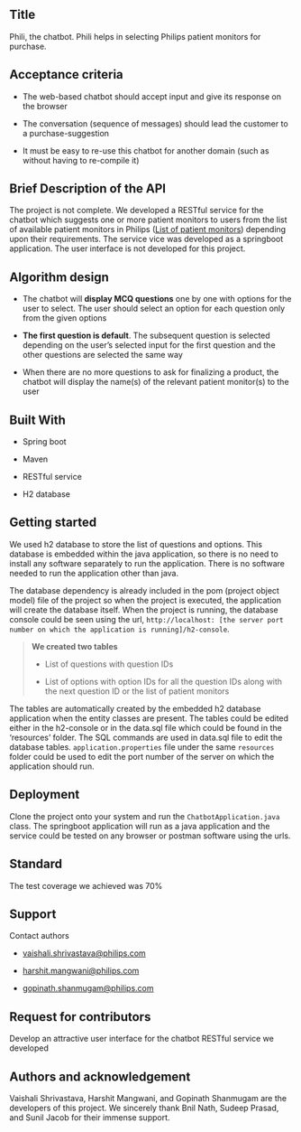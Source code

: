 ## Title

Phili, the chatbot. Phili helps in selecting Philips patient monitors for purchase.


## Acceptance criteria

-   The web-based chatbot should accept input and give its response on the browser
    
-   The conversation (sequence of messages) should lead the customer to a purchase-suggestion
    
-   It must be easy to re-use this chatbot for another domain (such as without having to re-compile it)

## Brief Description of the API

The project is not complete. We developed a RESTful service for the chatbot which suggests one or more patient monitors to users from the list of available patient monitors in Philips ([List of patient monitors](https://www.philips.co.in/healthcare/solutions/patient-monitoring/patient-monitoring)) depending upon their requirements. The service vice was developed as a springboot application. The user interface is not developed for this project.

## Algorithm design

-   The chatbot will **display MCQ questions** one by one with options for the user to select. The user should select an option for each question only from the given options
    
-   **The first question is default**. The subsequent question is selected depending on the user’s selected input for the first question and the other questions are selected the same way
    
-   When there are no more questions to ask for finalizing a product, the chatbot will display the name(s) of the relevant patient monitor(s) to the user

## Built With

-   Spring boot
    
-   Maven
    
-   RESTful service
- H2 database

## Getting started

We used h2 database to store the list of questions and options. This database is embedded within the java application, so there is no need to install any software separately to run the application. There is no software needed to run the application other than java.

The database dependency is already included in the pom (project object model) file of the project so when the project is executed, the application will create the database itself. When the project is running, the database console could be seen using the url, `http://localhost: [the server port number on which the application is running]/h2-console`.

>**We created two tables**
>
>-   List of questions with question IDs
>
>-   List of options with option IDs for all the question IDs along with the next question ID or the list of patient monitors

The tables are automatically created by the embedded h2 database application when the entity classes are present. The tables could be edited either in the h2-console or in the data.sql file which could be found in the ‘resources’ folder. The SQL commands are used in data.sql file to edit the database tables. `application.properties` file under the same `resources` folder could be used to edit the port number of the server on which the application should run.

## Deployment

Clone the project onto your system and run the `ChatbotApplication.java` class. The springboot application will run as a java application and the service could be tested on any browser or postman software using the urls.

## Standard
The test coverage we achieved was 70%

## Support

Contact authors

-   [vaishali.shrivastava@philips.com](mailto:Vaishali.shrivastava@philips.com)
    
-   [harshit.mangwani@philips.com](mailto:Harshit.mangwani@philips.com)
    
-   [gopinath.shanmugam@philips.com](mailto:Gopinath.shanmugam@philips.com)

## Request for contributors

Develop an attractive user interface for the chatbot RESTful service we developed

## Authors and acknowledgement

Vaishali Shrivastava, Harshit Mangwani, and Gopinath Shanmugam are the developers of this project. We sincerely thank Bnil Nath, Sudeep Prasad, and Sunil Jacob for their immense support.


